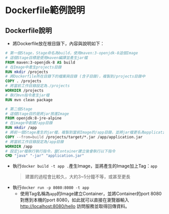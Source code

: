 # Dockerfile範例說明

## Dockerfile說明
* 將Dockerfile放在根目錄下，內容與說明如下：
```dockerfile
# 第一個Stage，Stage命名為build，使用maven:3-openjdk-8這個Image
# 這個Stage目標是使用maven編譯並產生jar檔
FROM maven:3-openjdk-8 AS build
# 在Image中產生projects目錄
RUN mkdir /projects
# 將Dockerfile所在目錄下的檔案與目錄 (含子目錄)，複製到/projects目錄中
COPY . /projects
# 將當前工作目錄設定為./projects
WORKDIR /projects
# 執行mvn指令產生jar檔
RUN mvn clean package

# 第二個Stage
# 這個Stage目的是將jar放進Image
FROM openjdk:8-jre-alpine
# 在image中創建/app目錄
RUN mkdir /app
# 將前一個Stage產生的jar檔，複製到當前Image的/app目錄，並將jar檔更名為application.jar
COPY --from=build /projects/target/*.jar /app/application.jar
# 將當前工作目錄設定為/app目錄
WORKDIR /app
# 設定jar檔執行執行指令，當Container建立後會執行以下指令
CMD "java" "-jar" "application.jar"
```
* 執行`docker build -t app .`產生Image，並將產生的Image加上Tag：`app`
  > 建置的過程會比較久，大約3~5分鐘不等，或甚至更長
* 執行`docker run -p 8080:8080 -t app`
  * 使用Tag名稱為`app`的Image建立Container，並將Container的port 8080對應到本機的port 8080，如此就可以直接在瀏覽器輸入[http://localhost:8080/hello](http://localhost:8080/hello) 
  訪問服務並取得回傳資料。